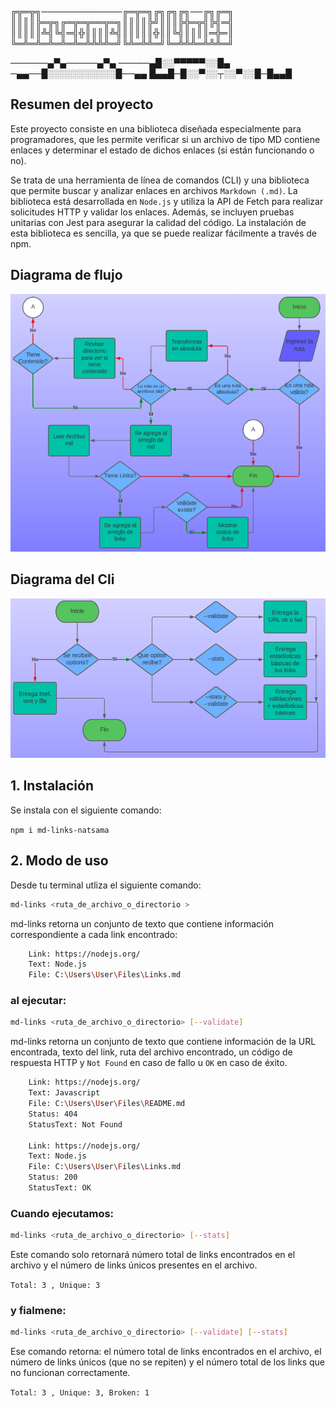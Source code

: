 ╔╦═╦╗─────────────╔═╦═╗╔╗╔╗╔╗──╔╗╔═╗
║║║║╠═╦╗╔═╦═╦══╦═╗║║║║╠╝║║║╠╬═╦╣╠╣═╣
║║║║║╩╣╚╣═╣╬║║║║╩╣║║║║║╬║║╚╣║║║║═╬═║
╚═╩═╩═╩═╩═╩═╩╩╩╩═╝╚╩═╩╩═╝╚═╩╩╩═╩╩╩═╝

──────▄▀▄─────▄▀▄
─────▄█░░▀▀▀▀▀░░█▄
─▄▄──█░░░░░░░░░░░█──▄▄
█▄▄█─█░░▀░░┬░░▀░░█─█▄▄█


## Resumen del proyecto

Este proyecto consiste en una biblioteca diseñada especialmente para programadores, que les permite verificar si un archivo de tipo MD contiene enlaces y determinar el estado de dichos enlaces (si están funcionando o no).

Se trata de una herramienta de línea de comandos (CLI) y una biblioteca que permite buscar y analizar enlaces en archivos `Markdown (.md)`. La biblioteca está desarrollada en `Node.js` y utiliza la API de Fetch para realizar solicitudes HTTP y validar los enlaces. Además, se incluyen pruebas unitarias con Jest para asegurar la calidad del código. La instalación de esta biblioteca es sencilla, ya que se puede realizar fácilmente a través de npm.


## Diagrama de flujo

![Diagrama](Img\diagrama.png)

## Diagrama del Cli

![Diagrama Cli](Img\diagrama-cli.png)


## 1. Instalación

Se instala con el siguiente comando: 

`npm i md-links-natsama`


## 2. Modo de uso

Desde tu terminal utliza el siguiente comando:

```sh
md-links <ruta_de_archivo_o_directorio >
```

md-links retorna un conjunto de texto que contiene información correspondiente a cada link encontrado:

```sh
    Link: https://nodejs.org/
    Text: Node.js
    File: C:\Users\User\Files\Links.md
```

### al ejecutar:

```sh
md-links <ruta_de_archivo_o_directorio> [--validate]
```

md-links retorna un conjunto de texto que contiene información de la URL encontrada, texto del link, ruta del archivo encontrado, un código de respuesta HTTP y `Not Found` en caso de fallo u `OK` en caso de éxito.

```sh
    Link: https://nodejs.org/
    Text: Javascript
    File: C:\Users\User\Files\README.md
    Status: 404
    StatusText: Not Found
    
    Link: https://nodejs.org/
    Text: Node.js
    File: C:\Users\User\Files\Links.md
    Status: 200
    StatusText: OK 
```    

### Cuando ejecutamos:

```sh
md-links <ruta_de_archivo_o_directorio> [--stats]
```
Este comando solo retornará número total de links encontrados en el archivo y el número de links únicos presentes en el archivo.

`Total: 3 , Unique: 3`


### y fialmene:

```sh
md-links <ruta_de_archivo_o_directorio> [--validate] [--stats]
```
Ese comando retorna: el número total de links encontrados en el archivo, el número de links únicos (que no se repiten) y el número total de los links que no funcionan correctamente.

`Total: 3 , Unique: 3, Broken: 1`